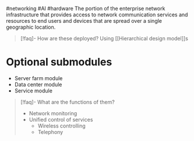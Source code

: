 #networking #AI #hardware 
The portion of the enterprise network infrastructure that provides access to network communication services and resources to end users and devices that are spread over a single geographic location.

>[!faq]- How are these deployed?
>Using [[Hierarchical design model]]s


# Optional submodules
- Server farm module
- Data center module
- Service module

>[!faq]- What are the functions of them?
>- Network monitoring
>- Unified control of services
>	- Wireless controlling
>	- Telephony
